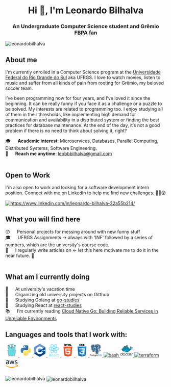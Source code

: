 <h1 align="center">Hi 👋, I'm Leonardo Bilhalva</h1>
<h3 align="center">An Undergraduate Computer Science student and Grêmio FBPA fan</h3>

<p align="left"> <img src="https://komarev.com/ghpvc/?username=leonardobilhalva&label=Profile%20views&color=0e75b6&style=flat" alt="leonardobilhalva" /> </p>


## About me

I'm currently enrolled in a Computer Science program at the [Universidade Federal do Rio Grande do Sul](https://www.inf.ufrgs.br/site/graduacao/ciencia-da-computacao/) aka UFRGS. I love to watch movies, listen to music and suffer from all kinds of pain from rooting for Grêmio, my beloved soccer team.

I’ve been programming now for four years, and I’ve loved it since the beginning. It can be really funny if you face it as a challenge or a puzzle to be solved.
My interests are related to programming too. I enjoy studying all of them in their thresholds, like implementing high demand for communication and availability in a distributed system or finding the best practices for database maintenance. At the end of the day, it‘s not a good problem if there is no need to think about solving it, right?


🎓 &emsp; **Academic interest**: Microservices, Databases, Parallel Computing, Distributed Systems, Software Engineering.<br/> 
📧 &emsp; **Reach me anytime**: leobbbilhalva@gmail.com<br/> 
<br/>

## Open to Work

I'm also open to work and looking for a software development intern position. Connect with me on LinkedIn to help me find new challenges. ✌🏼😙

<a href="https://www.linkedin.com/in/leonardo-bilhalva-32a55b214/" target="blank"><img align="center" src="https://raw.githubusercontent.com/rahuldkjain/github-profile-readme-generator/master/src/images/icons/Social/linked-in-alt.svg" alt="https://www.linkedin.com/in/leonardo-bilhalva-32a55b214/" height="40" width="40" /></a>
</p>


## What you will find here

😙 &emsp; Personal projects for messing around with new funny stuff<br/>
🎓 &emsp; UFRGS Assignments -> always with 'INF' followed by a series of numbers, which are the university's course code.<br/>
📝 &emsp; I regularly write articles on <- let this here motivate me to do it in the near future. 🫡
<br/>
<br/>


## What am I currently doing 

🥳 &emsp; At university's vacation time <br/>
🧐 &emsp; Organizing old university projects on Gitthub <br/>
🧐 &emsp; Studying Golang at [go-studies](https://github.com/leonardobilhalva/go_studies) <br/>
🧐 &emsp; Studying React at [react-studies](https://github.com/leonardobilhalva/react_studies) <br/>
📚 &emsp; I’m currently reading [Cloud Native Go: Building Reliable Services in Unreliable Environments](https://www.amazon.com.br/Cloud-Native-Go-Unreliable-Environments/dp/1492076333) <br/>

## Languages and tools that I work with:
<a href="https://golang.org" target="_blank" rel="noreferrer"> <img src="https://raw.githubusercontent.com/devicons/devicon/master/icons/go/go-original.svg" alt="go" width="40" height="40"/>  </a> 
<a href="https://www.python.org" target="_blank" rel="noreferrer"> <img src="https://raw.githubusercontent.com/devicons/devicon/master/icons/python/python-original.svg" alt="python" width="40" height="40"/>  </a> 
<a href="https://www.w3schools.com/cpp/" target="_blank" rel="noreferrer"> <img src="https://raw.githubusercontent.com/devicons/devicon/master/icons/cplusplus/cplusplus-original.svg" alt="cplusplus" width="40" height="40"/>  </a> 
<a href="https://reactjs.org/" target="_blank" rel="noreferrer"> <img src="https://raw.githubusercontent.com/devicons/devicon/master/icons/react/react-original-wordmark.svg" alt="react" width="40" height="40"/>  </a>
<a href="https://www.w3.org/html/" target="_blank" rel="noreferrer"> <img src="https://raw.githubusercontent.com/devicons/devicon/master/icons/html5/html5-original-wordmark.svg" alt="html5" width="40" height="40"/>  </a> 
<a href="https://www.w3schools.com/css/" target="_blank" rel="noreferrer"> <img src="https://raw.githubusercontent.com/devicons/devicon/master/icons/css3/css3-original-wordmark.svg" alt="css3" width="40" height="40"/>  </a> 
<a href="https://www.postgresql.org" target="_blank" rel="noreferrer"> <img src="https://raw.githubusercontent.com/devicons/devicon/master/icons/postgresql/postgresql-original-wordmark.svg" alt="postgresql" width="40" height="40"/> </a> 
<a href="https://www.gnu.org/software/bash/" target="_blank" rel="noreferrer"> <img src="https://www.vectorlogo.zone/logos/gnu_bash/gnu_bash-icon.svg" alt="bash" width="40" height="40"/>  </a> 
<a href="https://www.docker.com/" target="_blank" rel="noreferrer"> <img src="https://raw.githubusercontent.com/devicons/devicon/master/icons/docker/docker-original-wordmark.svg" alt="docker" width="40" height="40"/>  </a> 
<a href="https://www.terraform.io" target="_blank" rel="noreferrer"> <img src="https://www.svgrepo.com/show/376353/terraform.svg" alt="terraform" width="40" height="40"/>  </a> 
<a href="https://aws.amazon.com" target="_blank" rel="noreferrer"> <img src="https://raw.githubusercontent.com/devicons/devicon/master/icons/amazonwebservices/amazonwebservices-original-wordmark.svg" alt="aws" width="40" height="40"/>  </a>



<p><img align="left" src="https://github-readme-stats.vercel.app/api/top-langs?username=leonardobilhalva&show_icons=true&locale=en&layout=compact" alt="leonardobilhalva" /></p>

<p>&nbsp;<img align="center" src="https://github-readme-stats.vercel.app/api?username=leonardobilhalva&show_icons=true&locale=en" alt="leonardobilhalva" /></p>
